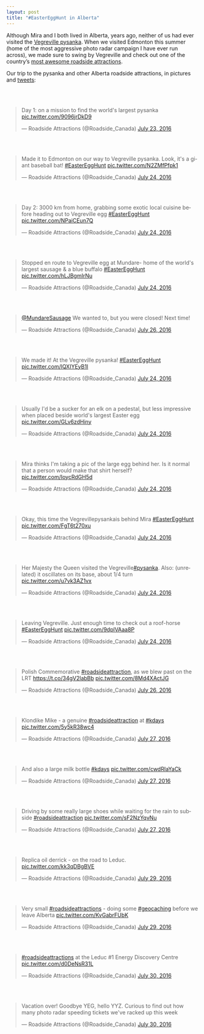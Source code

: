 ```yaml
---
layout: post
title: "#EasterEggHunt in Alberta"
---
```

Although Mira and I both lived in Alberta, years ago, neither of us had ever visited the [Vegreville pysanka](http://roadsideattractions.ca/egg.html). When we visited Edmonton this summer (home of the most aggressive photo radar campaign I have ever run across), we made sure to swing by Vegreville and check out one of the country’s [most awesome roadside attractions](http://blog.roadsideattractions.ca/2016/06/04/top-ten/).

Our trip to the pysanka and other Alberta roadside attractions, in pictures and [tweets](https://twitter.com/Roadside_Canada):

<br><br>

<blockquote class="twitter-tweet tw-align-center" data-lang="en"><p lang="en" dir="ltr">Day 1: on a mission to find the world&#39;s largest pysanka <a href="https://t.co/9096jrDkD9">pic.twitter.com/9096jrDkD9</a></p>&mdash; Roadside Attractions (@Roadside_Canada) <a href="https://twitter.com/Roadside_Canada/status/756912471408054276">July 23, 2016</a></blockquote> <script async src="//platform.twitter.com/widgets.js" charset="utf-8"></script><br><br>

<blockquote class="twitter-tweet tw-align-center" data-lang="en"><p lang="en" dir="ltr">Made it to Edmonton on our way to Vegreville pysanka. Look, it&#39;s a giant baseball bat! <a href="https://twitter.com/hashtag/EasterEggHunt?src=hash">#EasterEggHunt</a> <a href="https://t.co/N2ZMfPfpk1">pic.twitter.com/N2ZMfPfpk1</a></p>&mdash; Roadside Attractions (@Roadside_Canada) <a href="https://twitter.com/Roadside_Canada/status/757014857761771520">July 24, 2016</a></blockquote> <script asyncsrc="//platform.twitter.com/widgets.js" charset="utf-8"></script><br><br>

<blockquote class="twitter-tweet tw-align-center" data-lang="en"><p lang="en" dir="ltr">Day 2: 3000 km from home, grabbing some exotic local cuisine before heading out to Vegreville egg <a href="https://twitter.com/hashtag/EasterEggHunt?src=hash">#EasterEggHunt</a> <a href="https://t.co/NPaiCEun7Q">pic.twitter.com/NPaiCEun7Q</a></p>&mdash; Roadside Attractions (@Roadside_Canada) <a href="https://twitter.com/Roadside_Canada/status/757226109633040384">July 24, 2016</a></blockquote> <script asyncsrc="//platform.twitter.com/widgets.js" charset="utf-8"></script><br><br>

<blockquote class="twitter-tweet tw-align-center" data-lang="en"><p lang="en" dir="ltr">Stopped en route to Vegreville egg at Mundare- home of the world&#39;s largest sausage &amp; a blue buffalo <a href="https://twitter.com/hashtag/EasterEggHunt?src=hash">#EasterEggHunt</a> <a href="https://t.co/hLJBgmIrNu">pic.twitter.com/hLJBgmIrNu</a></p>&mdash; Roadside Attractions (@Roadside_Canada) <a href="https://twitter.com/Roadside_Canada/status/757297457625649152">July 24, 2016</a></blockquote> <script asyncsrc="//platform.twitter.com/widgets.js" charset="utf-8"></script><br><br>

<blockquote class="twitter-tweet tw-align-center" data-lang="en"><p lang="en" dir="ltr"><a href="https://twitter.com/MundareSausage">@MundareSausage</a> We wanted to, but you were closed! Next time!</p>&mdash; Roadside Attractions (@Roadside_Canada) <a href="https://twitter.com/Roadside_Canada/status/757741943786921985">July 26, 2016</a></blockquote> <script asyncsrc="//platform.twitter.com/widgets.js" charset="utf-8"></script><br><br>

<blockquote class="twitter-tweet tw-align-center" data-lang="en"><p lang="en" dir="ltr">We made it! At the Vegreville pysanka! <a href="https://twitter.com/hashtag/EasterEggHunt?src=hash">#EasterEggHunt</a> <a href="https://t.co/lQXIYEyB1I">pic.twitter.com/lQXIYEyB1I</a></p>&mdash; Roadside Attractions (@Roadside_Canada) <a href="https://twitter.com/Roadside_Canada/status/757332928812621824">July 24, 2016</a></blockquote> <script asyncsrc="//platform.twitter.com/widgets.js" charset="utf-8"></script><br><br>

<blockquote class="twitter-tweet tw-align-center" data-lang="en"><p lang="en" dir="ltr">Usually I&#39;d be a sucker for an elk on a pedestal, but less impressive when placed beside world&#39;s largest Easter egg <a href="https://t.co/GLv6zdHiny">pic.twitter.com/GLv6zdHiny</a></p>&mdash; Roadside Attractions (@Roadside_Canada) <a href="https://twitter.com/Roadside_Canada/status/757334501831811075">July 24, 2016</a></blockquote> <script asyncsrc="//platform.twitter.com/widgets.js" charset="utf-8"></script><br><br>

<blockquote class="twitter-tweet tw-align-center" data-lang="en"><p lang="en" dir="ltr">Mira thinks I&#39;m taking a pic of the large egg behind her. Is it normal that a person would make that shirt herself? <a href="https://t.co/IoycRdGH5d">pic.twitter.com/IoycRdGH5d</a></p>&mdash; Roadside Attractions (@Roadside_Canada) <a href="https://twitter.com/Roadside_Canada/status/757339144565559296">July 24, 2016</a></blockquote> <script asyncsrc="//platform.twitter.com/widgets.js" charset="utf-8"></script><br><br>

<blockquote class="twitter-tweet tw-align-center" data-lang="en"><p lang="en" dir="ltr">Okay, this time the Vegrevillepysankais behind Mira <a href="https://twitter.com/hashtag/EasterEggHunt?src=hash">#EasterEggHunt</a> <a href="https://t.co/FgT6t270xu">pic.twitter.com/FgT6t270xu</a></p>&mdash; Roadside Attractions (@Roadside_Canada) <a href="https://twitter.com/Roadside_Canada/status/757339911309496320">July 24, 2016</a></blockquote> <script asyncsrc="//platform.twitter.com/widgets.js" charset="utf-8"></script><br><br>

<blockquote class="twitter-tweet tw-align-center" data-lang="en"><p lang="en" dir="ltr">Her Majesty the Queen visited the Vegreville<a href="https://twitter.com/hashtag/pysanka?src=hash">#pysanka</a>. Also: (unrelated) it oscillates on its base, about 1/4 turn <a href="https://t.co/u7vk3AZ1vx">pic.twitter.com/u7vk3AZ1vx</a></p>&mdash; Roadside Attractions (@Roadside_Canada) <a href="https://twitter.com/Roadside_Canada/status/757344712751587328">July 24, 2016</a></blockquote> <script asyncsrc="//platform.twitter.com/widgets.js" charset="utf-8"></script><br><br>

<blockquote class="twitter-tweet tw-align-center" data-lang="en"><p lang="en" dir="ltr">Leaving Vegreville. Just enough time to check out a roof-horse <a href="https://twitter.com/hashtag/EasterEggHunt?src=hash">#EasterEggHunt</a> <a href="https://t.co/9dplVAaa8P">pic.twitter.com/9dplVAaa8P</a></p>&mdash; Roadside Attractions (@Roadside_Canada) <a href="https://twitter.com/Roadside_Canada/status/757346408139624448">July 24, 2016</a></blockquote> <script asyncsrc="//platform.twitter.com/widgets.js" charset="utf-8"></script><br><br>

<blockquote class="twitter-tweet tw-align-center" data-lang="en"><p lang="en" dir="ltr">Polish Commemorative <a href="https://twitter.com/hashtag/roadsideattraction?src=hash">#roadsideattraction</a>, as we blew past on the LRT <a href="https://t.co/34gV2labBb">https://t.co/34gV2labBb</a> <a href="https://t.co/8Md4XActJG">pic.twitter.com/8Md4XActJG</a></p>&mdash; Roadside Attractions (@Roadside_Canada) <a href="https://twitter.com/Roadside_Canada/status/757743021714583553">July 26, 2016</a></blockquote> <script asyncsrc="//platform.twitter.com/widgets.js" charset="utf-8"></script><br><br>

<blockquote class="twitter-tweet tw-align-center" data-lang="en"><p lang="ht" dir="ltr">Klondike Mike - a genuine <a href="https://twitter.com/hashtag/roadsideattraction?src=hash">#roadsideattraction</a> at <a href="https://twitter.com/hashtag/kdays?src=hash">#kdays</a> <a href="https://t.co/5y5kR38wc4">pic.twitter.com/5y5kR38wc4</a></p>&mdash; Roadside Attractions (@Roadside_Canada) <a href="https://twitter.com/Roadside_Canada/status/758152153122746370">July 27, 2016</a></blockquote> <script asyncsrc="//platform.twitter.com/widgets.js" charset="utf-8"></script><br><br>

<blockquote class="twitter-tweet tw-align-center" data-lang="en"><p lang="en" dir="ltr">And also a large milk bottle <a href="https://twitter.com/hashtag/kdays?src=hash">#kdays</a> <a href="https://t.co/cwdRIaYaCk">pic.twitter.com/cwdRIaYaCk</a></p>&mdash; Roadside Attractions (@Roadside_Canada) <a href="https://twitter.com/Roadside_Canada/status/758152443242754048">July 27, 2016</a></blockquote> <script asyncsrc="//platform.twitter.com/widgets.js" charset="utf-8"></script><br><br>

<blockquote class="twitter-tweet tw-align-center" data-lang="en"><p lang="en" dir="ltr">Driving by some really large shoes while waiting for the rain to subside <a href="https://twitter.com/hashtag/roadsideattraction?src=hash">#roadsideattraction</a> <a href="https://t.co/sF2NzYqvNu">pic.twitter.com/sF2NzYqvNu</a></p>&mdash; Roadside Attractions (@Roadside_Canada) <a href="https://twitter.com/Roadside_Canada/status/758420841331777536">July 27, 2016</a></blockquote> <script asyncsrc="//platform.twitter.com/widgets.js" charset="utf-8"></script><br><br>

<blockquote class="twitter-tweet tw-align-center" data-lang="en"><p lang="en" dir="ltr">Replica oil derrick - on the road to Leduc. <a href="https://t.co/kk3qDBgBVE">pic.twitter.com/kk3qDBgBVE</a></p>&mdash; Roadside Attractions (@Roadside_Canada) <a href="https://twitter.com/Roadside_Canada/status/759143551275929600">July 29, 2016</a></blockquote> <script asyncsrc="//platform.twitter.com/widgets.js" charset="utf-8"></script><br><br>

<blockquote class="twitter-tweet tw-align-center" data-lang="en"><p lang="en" dir="ltr">Very small <a href="https://twitter.com/hashtag/roadsideattractions?src=hash">#roadsideattractions</a> - doing some <a href="https://twitter.com/hashtag/geocaching?src=hash">#geocaching</a> before we leave Alberta <a href="https://t.co/KvGabrFUbK">pic.twitter.com/KvGabrFUbK</a></p>&mdash; Roadside Attractions (@Roadside_Canada) <a href="https://twitter.com/Roadside_Canada/status/759153250729734144">July 29, 2016</a></blockquote> <script asyncsrc="//platform.twitter.com/widgets.js" charset="utf-8"></script><br><br>

<blockquote class="twitter-tweet tw-align-center" data-lang="en"><p lang="en" dir="ltr"><a href="https://twitter.com/hashtag/roadsideattractions?src=hash">#roadsideattractions</a> at the Leduc #1 Energy Discovery Centre <a href="https://t.co/d0DeNsR31L">pic.twitter.com/d0DeNsR31L</a></p>&mdash; Roadside Attractions (@Roadside_Canada) <a href="https://twitter.com/Roadside_Canada/status/759446213129220096">July 30, 2016</a></blockquote> <script asyncsrc="//platform.twitter.com/widgets.js" charset="utf-8"></script><br><br>

<blockquote class="twitter-tweet tw-align-center" data-lang="en"><p lang="en" dir="ltr">Vacation over! Goodbye YEG, hello YYZ. Curious to find out how many photo radar speeding tickets we&#39;ve racked up this week</p>&mdash; Roadside Attractions (@Roadside_Canada) <a href="https://twitter.com/Roadside_Canada/status/759476611326414850">July 30, 2016</a></blockquote> <script asyncsrc="//platform.twitter.com/widgets.js" charset="utf-8"></script><br><br>
